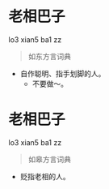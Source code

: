 # 老相巴子
lo3 xian5 ba1 zz
> 如东方言词典
- 自作聪明、指手划脚的人。
  - 不要做～。

# 老相巴子
lo3 xian5 ba1 zz
> 如皋方言词典
- 贬指老相的人。
